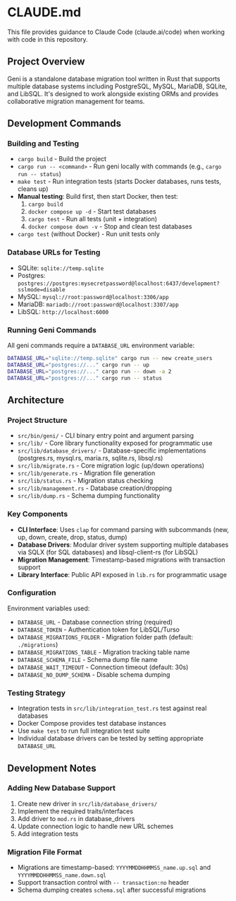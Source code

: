 # CLAUDE.md

This file provides guidance to Claude Code (claude.ai/code) when working with code in this repository.

## Project Overview

Geni is a standalone database migration tool written in Rust that supports multiple database systems including PostgreSQL, MySQL, MariaDB, SQLite, and LibSQL. It's designed to work alongside existing ORMs and provides collaborative migration management for teams.

## Development Commands

### Building and Testing
- `cargo build` - Build the project
- `cargo run -- <command>` - Run geni locally with commands (e.g., `cargo run -- status`)
- `make test` - Run integration tests (starts Docker databases, runs tests, cleans up)
- **Manual testing**: Build first, then start Docker, then test:
  1. `cargo build`
  2. `docker compose up -d` - Start test databases
  3. `cargo test` - Run all tests (unit + integration)
  4. `docker compose down -v` - Stop and clean test databases
- `cargo test` (without Docker) - Run unit tests only

### Database URLs for Testing
- SQLite: `sqlite://temp.sqlite`
- Postgres: `postgres://postgres:mysecretpassword@localhost:6437/development?sslmode=disable`
- MySQL: `mysql://root:password@localhost:3306/app`
- MariaDB: `mariadb://root:password@localhost:3307/app`
- LibSQL: `http://localhost:6000`

### Running Geni Commands
All geni commands require a `DATABASE_URL` environment variable:
```bash
DATABASE_URL="sqlite://temp.sqlite" cargo run -- new create_users
DATABASE_URL="postgres://..." cargo run -- up
DATABASE_URL="postgres://..." cargo run -- down -a 2
DATABASE_URL="postgres://..." cargo run -- status
```

## Architecture

### Project Structure
- `src/bin/geni/` - CLI binary entry point and argument parsing
- `src/lib/` - Core library functionality exposed for programmatic use
- `src/lib/database_drivers/` - Database-specific implementations (postgres.rs, mysql.rs, maria.rs, sqlite.rs, libsql.rs)
- `src/lib/migrate.rs` - Core migration logic (up/down operations)
- `src/lib/generate.rs` - Migration file generation
- `src/lib/status.rs` - Migration status checking
- `src/lib/management.rs` - Database creation/dropping
- `src/lib/dump.rs` - Schema dumping functionality

### Key Components
- **CLI Interface**: Uses `clap` for command parsing with subcommands (new, up, down, create, drop, status, dump)
- **Database Drivers**: Modular driver system supporting multiple databases via SQLX (for SQL databases) and libsql-client-rs (for LibSQL)
- **Migration Management**: Timestamp-based migrations with transaction support
- **Library Interface**: Public API exposed in `lib.rs` for programmatic usage

### Configuration
Environment variables used:
- `DATABASE_URL` - Database connection string (required)
- `DATABASE_TOKEN` - Authentication token for LibSQL/Turso
- `DATABASE_MIGRATIONS_FOLDER` - Migration folder path (default: `./migrations`)
- `DATABASE_MIGRATIONS_TABLE` - Migration tracking table name
- `DATABASE_SCHEMA_FILE` - Schema dump file name
- `DATABASE_WAIT_TIMEOUT` - Connection timeout (default: 30s)
- `DATABASE_NO_DUMP_SCHEMA` - Disable schema dumping

### Testing Strategy
- Integration tests in `src/lib/integration_test.rs` test against real databases
- Docker Compose provides test database instances
- Use `make test` to run full integration test suite
- Individual database drivers can be tested by setting appropriate `DATABASE_URL`

## Development Notes

### Adding New Database Support
1. Create new driver in `src/lib/database_drivers/`
2. Implement the required traits/interfaces
3. Add driver to `mod.rs` in database_drivers
4. Update connection logic to handle new URL schemes
5. Add integration tests

### Migration File Format
- Migrations are timestamp-based: `YYYYMMDDHHMMSS_name.up.sql` and `YYYYMMDDHHMMSS_name.down.sql`
- Support transaction control with `-- transaction:no` header
- Schema dumping creates `schema.sql` after successful migrations
